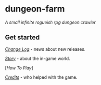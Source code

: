 # dungeon-farm
 _A small infinite rogueish rpg dungeon crawler_

## Get started

[_Change Log_](https://github.com/sam0s/dungeon-farm/wiki/Change-Log) - news about new releases.

[_Story_](https://github.com/sam0s/dungeon-farm/wiki/Story) - about the in-game world.

[_How To Play_]

[_Credits_](https://github.com/sam0s/dungeon-farm/wiki/Credits) - who helped with the game.
